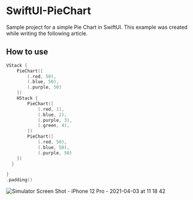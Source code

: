 # SwiftUI-PieChart
Sample project for a simple Pie Chart in SwiftUI. This example was created while writing the following article.

## How to use
```Swift
VStack {
    PieChart([
        (.red, 50),
        (.blue, 50),
        (.purple, 50)
    ])
    HStack {
        PieChart([
            (.red, 1),
            (.blue, 2),
            (.purple, 3),
            (.green, 4),
        ])
        PieChart([
            (.red, 50),
            (.blue, 50),
            (.purple, 50)
    ])					
  }

}
.padding()
```


![Simulator Screen Shot - iPhone 12 Pro - 2021-04-03 at 11 18 42](https://user-images.githubusercontent.com/33420796/113474305-9068cc80-946f-11eb-9c99-90c7321276d0.png)
